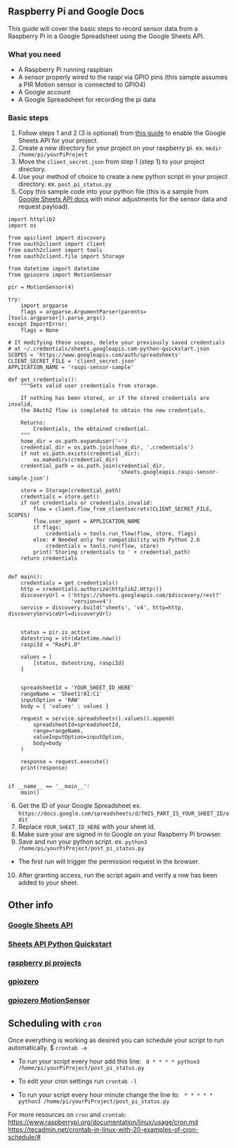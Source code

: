 ## Raspberry Pi and Google Docs

This guide will cover the basic steps to record sensor data from a Raspberry Pi in a Google Spreadsheet using the Google Sheets API.

### What you need
- A Raspberry Pi running raspbian
- A sensor properly wired to the raspi via GPIO pins (this sample assumes a PIR Motion sensor is connected to GPIO4)
- A Google account
- A Google Spreadsheet for recording the pi data


### Basic steps
1. Follow steps 1 and 2 (3 is optional) from [this guide](https://developers.google.com/sheets/api/quickstart/python) to enable the Google Sheets API for your project.
2. Create a new directory for your project on your raspberry pi.
ex. `mkdir /home/pi/yourPiProject`
3. Move the `client_secret.json` from step 1 (step 1) to your project directory.
4. Use your method of choice to create a new python script in your project directory. 
ex. `post_pi_status.py`
5. Copy this sample code into your python file (this is a sample from [Google Sheets API docs](https://developers.google.com/sheets/api/quickstart/python) with minor adjustments for the sensor data and request payload).

```
import httplib2
import os

from apiclient import discovery
from oauth2client import client
from oauth2client import tools
from oauth2client.file import Storage

from datetime import datetime
from gpiozero import MotionSensor

pir = MotionSensor(4)

try:
    import argparse
    flags = argparse.ArgumentParser(parents=[tools.argparser]).parse_args()
except ImportError:
    flags = None

# If modifying these scopes, delete your previously saved credentials
# at ~/.credentials/sheets.googleapis.com-python-quickstart.json
SCOPES = 'https://www.googleapis.com/auth/spreadsheets'
CLIENT_SECRET_FILE = 'client_secret.json'
APPLICATION_NAME = 'raspi-sensor-sample'

def get_credentials():
    """Gets valid user credentials from storage.

    If nothing has been stored, or if the stored credentials are invalid,
    the OAuth2 flow is completed to obtain the new credentials.

    Returns:
        Credentials, the obtained credential.
    """
    home_dir = os.path.expanduser('~')
    credential_dir = os.path.join(home_dir, '.credentials')
    if not os.path.exists(credential_dir):
        os.makedirs(credential_dir)
    credential_path = os.path.join(credential_dir,
                                   'sheets.googleapis.raspi-sensor-sample.json')

    store = Storage(credential_path)
    credentials = store.get()
    if not credentials or credentials.invalid:
        flow = client.flow_from_clientsecrets(CLIENT_SECRET_FILE, SCOPES)
        flow.user_agent = APPLICATION_NAME
        if flags:
            credentials = tools.run_flow(flow, store, flags)
        else: # Needed only for compatibility with Python 2.6
            credentials = tools.run(flow, store)
        print('Storing credentials to ' + credential_path)
    return credentials


def main():
    credentials = get_credentials()
    http = credentials.authorize(httplib2.Http())
    discoveryUrl = ('https://sheets.googleapis.com/$discovery/rest?'
                    'version=v4')
    service = discovery.build('sheets', 'v4', http=http, discoveryServiceUrl=discoveryUrl)


    status = pir.is_active
    datestring = str(datetime.now())
    raspiId = "RasPi.0"
    
    values = [
        [status, datestring, raspiId]
    ]
        
    
    spreadsheetId = 'YOUR_SHEET_ID_HERE'
    rangeName = 'Sheet1!A1:C1'
    inputOption = 'RAW'
    body = { 'values' : values }

    request = service.spreadsheets().values().append(
        spreadsheetId=spreadsheetId, 
        range=rangeName,
        valueInputOption=inputOption,
        body=body
    )
    
    response = request.execute()
    print(response)


if __name__ == '__main__':
    main()

```

6. Get the ID of your Google Spreadsheet 
ex. `https://docs.google.com/spreadsheets/d/THIS_PART_IS_YOUR_SHEET_ID/edit`
7. Replace `YOUR_SHEET_ID_HERE` with your sheet id.
8. Make sure your are signed in to Google on your Raspberry Pi browser.
9. Save and run your python script.
ex. `python3 /home/pi/yourPiProject/post_pi_status.py`
- The first run will trigger the permission request in the browser. 
10. After granting access, run the script again and verify a row has been added to your sheet. 


## Other info

### [Google Sheets API](https://developers.google.com/sheets/api/)

### [Sheets API Python Quickstart](https://developers.google.com/sheets/api/quickstart/python)

### [raspberry pi projects](https://projects.raspberrypi.org)

### [gpiozero](https://gpiozero.readthedocs.io/en/stable/)

### [gpiozero MotionSensor](https://gpiozero.readthedocs.io/en/stable/api_input.html#motion-sensor-d-sun-pir)


## Scheduling with `cron`
Once everything is working as desired you can schedule your script to run automatically.
$ `crontab -e`
- To run your script every hour add this line:
` 0 * * * * python3 /home/pi/yourPiProject/post_pi_status.py`

- To edit your cron settings run `crontab -l`
- To run your script every hour minute change the line to:
` * * * * * python3 /home/pi/yourPiProject/post_pi_status.py`

For more resources on `cron` and `crontab`:
https://www.raspberrypi.org/documentation/linux/usage/cron.md
https://tecadmin.net/crontab-in-linux-with-20-examples-of-cron-schedule/#
